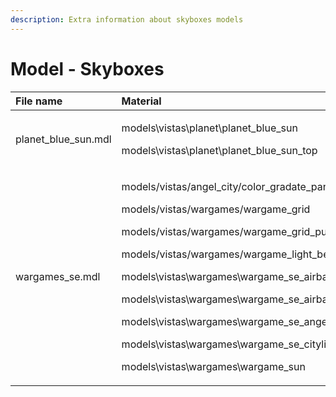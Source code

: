```yaml
---
description: Extra information about skyboxes models
---
```


# Model - Skyboxes

<table>
  <thead>
    <tr>
      <th style="text-align:left">File name</th>
      <th style="text-align:left">Material</th>
    </tr>
  </thead>
  <tbody>
    <tr>
      <td style="text-align:left">planet_blue_sun.mdl</td>
      <td style="text-align:left">
        <p>models\vistas\planet\planet_blue_sun</p>
        <p>models\vistas\planet\planet_blue_sun_top</p>
      </td>
    </tr>
    <tr>
      <td style="text-align:left">wargames_se.mdl</td>
      <td style="text-align:left">
        <p>models/vistas/angel_city/color_gradate_pan_sets</p>
        <p>models/vistas/wargames/wargame_grid</p>
        <p>models/vistas/wargames/wargame_grid_pulse</p>
        <p>models/vistas/wargames/wargame_light_beam</p>
        <p>models\vistas\wargames\wargame_se_airbase</p>
        <p>models\vistas\wargames\wargame_se_airbase_alpha</p>
        <p>models\vistas\wargames\wargame_se_angelcity</p>
        <p>models\vistas\wargames\wargame_se_citylights
          <br />
        </p>
        <p>models\vistas\wargames\wargame_sun</p>
      </td>
    </tr>
  </tbody>
</table>

